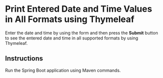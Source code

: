 # Print Entered Date and Time Values in All Formats using Thymeleaf

Enter the date and time by using the form and then press the **Submit** button to see the entered date and time in all supported formats by using Thymeleaf. 

## Instructions

Run the Spring Boot application using Maven commands.